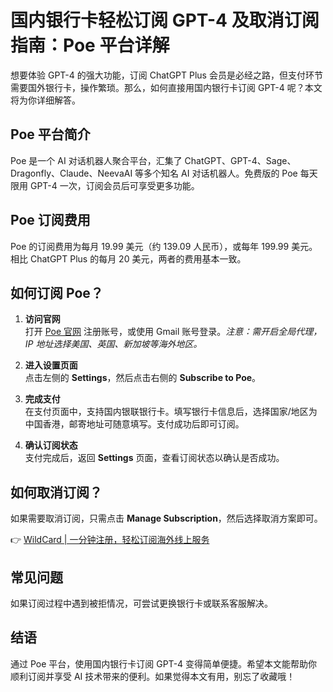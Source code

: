 # 国内银行卡轻松订阅 GPT-4 及取消订阅指南：Poe 平台详解

想要体验 GPT-4 的强大功能，订阅 ChatGPT Plus 会员是必经之路，但支付环节需要国外银行卡，操作繁琐。那么，如何直接用国内银行卡订阅 GPT-4 呢？本文将为你详细解答。

## Poe 平台简介

Poe 是一个 AI 对话机器人聚合平台，汇集了 ChatGPT、GPT-4、Sage、Dragonfly、Claude、NeevaAI 等多个知名 AI 对话机器人。免费版的 Poe 每天限用 GPT-4 一次，订阅会员后可享受更多功能。

## Poe 订阅费用

Poe 的订阅费用为每月 19.99 美元（约 139.09 人民币），或每年 199.99 美元。相比 ChatGPT Plus 的每月 20 美元，两者的费用基本一致。

## 如何订阅 Poe？

1. **访问官网**  
   打开 [Poe 官网](https://poe.com) 注册账号，或使用 Gmail 账号登录。*注意：需开启全局代理，IP 地址选择美国、英国、新加坡等海外地区。*

2. **进入设置页面**  
   点击左侧的 **Settings**，然后点击右侧的 **Subscribe to Poe**。

3. **完成支付**  
   在支付页面中，支持国内银联银行卡。填写银行卡信息后，选择国家/地区为中国香港，邮寄地址可随意填写。支付成功后即可订阅。

4. **确认订阅状态**  
   支付完成后，返回 **Settings** 页面，查看订阅状态以确认是否成功。

## 如何取消订阅？

如果需要取消订阅，只需点击 **Manage Subscription**，然后选择取消方案即可。

👉 [WildCard | 一分钟注册，轻松订阅海外线上服务](https://bbtdd.com/WildCard)

## 常见问题

如果订阅过程中遇到被拒情况，可尝试更换银行卡或联系客服解决。

## 结语

通过 Poe 平台，使用国内银行卡订阅 GPT-4 变得简单便捷。希望本文能帮助你顺利订阅并享受 AI 技术带来的便利。如果觉得本文有用，别忘了收藏哦！